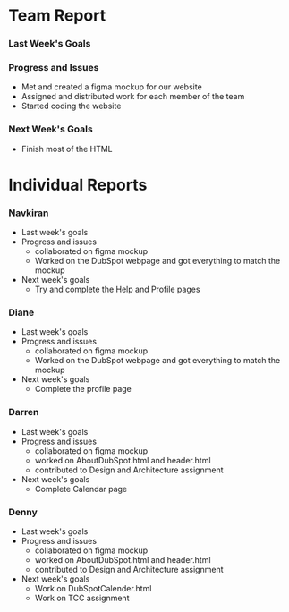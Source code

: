 # Team Report
### Last Week's Goals

### Progress and Issues
- Met and created a figma mockup for our website
- Assigned and distributed work for each member of the team
- Started coding the website
### Next Week's Goals
- Finish most of the HTML


# Individual Reports
### Navkiran
- Last week's goals
- Progress and issues
  - collaborated on figma mockup
  - Worked on the DubSpot webpage and got everything to match the mockup
- Next week's goals
  - Try and complete the Help and Profile pages
### Diane
- Last week's goals
- Progress and issues
  - collaborated on figma mockup
  - Worked on the DubSpot webpage and got everything to match the mockup
- Next week's goals
  - Complete the profile page
### Darren
- Last week's goals
- Progress and issues
  - collaborated on figma mockup
  - worked on AboutDubSpot.html and header.html
  - contributed to Design and Architecture assignment
- Next week's goals
  - Complete Calendar page
### Denny
- Last week's goals
- Progress and issues
  - collaborated on figma mockup
  - worked on AboutDubSpot.html and header.html
  - contributed to Design and Architecture assignment
- Next week's goals
  - Work on DubSpotCalender.html
  - Work on TCC assignment
